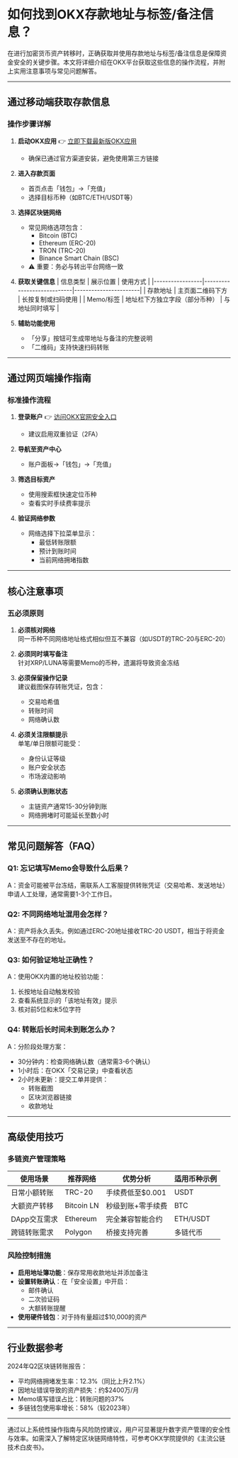 # 如何找到OKX存款地址与标签/备注信息？

在进行加密货币资产转移时，正确获取并使用存款地址与标签/备注信息是保障资金安全的关键步骤。本文将详细介绍在OKX平台获取这些信息的操作流程，并附上实用注意事项与常见问题解答。

---

## 通过移动端获取存款信息

### 操作步骤详解

1. **启动OKX应用**
   👉 [立即下载最新版OKX应用](https://bit.ly/okx_welcome)
   - 确保已通过官方渠道安装，避免使用第三方链接

2. **进入存款页面**
   - 首页点击「钱包」→「充值」
   - 选择目标币种（如BTC/ETH/USDT等）

3. **选择区块链网络**
   - 常见网络选项包含：
     - Bitcoin (BTC)
     - Ethereum (ERC-20)
     - TRON (TRC-20)
     - Binance Smart Chain (BSC)
   - ⚠️ 重要：务必与转出平台网络一致

4. **获取关键信息**
   | 信息类型        | 展示位置                     | 使用方式                |
   |-----------------|----------------------------|-----------------------|
   | 存款地址         | 主页面二维码下方             | 长按复制或扫码使用       |
   | Memo/标签        | 地址栏下方独立字段（部分币种） | 与地址同时填写           |

5. **辅助功能使用**
   - 「分享」按钮可生成带地址与备注的完整说明
   - 「二维码」支持快速扫码转账

---

## 通过网页端操作指南

### 标准操作流程

1. **登录账户**
   👉 [访问OKX官网安全入口](https://bit.ly/okx_welcome)
   - 建议启用双重验证（2FA）

2. **导航至资产中心**
   - 账户面板→「钱包」→「充值」

3. **筛选目标资产**
   - 使用搜索框快速定位币种
   - 查看实时手续费率提示

4. **验证网络参数**
   - 网络选择下拉菜单显示：
     - 最低转账限额
     - 预计到账时间
     - 当前网络拥堵指数

---

## 核心注意事项

### 五必须原则
1. **必须核对网络**  
   同一币种不同网络地址格式相似但互不兼容（如USDT的TRC-20与ERC-20）

2. **必须同时填写备注**  
   针对XRP/LUNA等需要Memo的币种，遗漏将导致资金冻结

3. **必须保留操作记录**  
   建议截图保存转账凭证，包含：
   - 交易哈希值
   - 转账时间
   - 网络确认数

4. **必须关注限额提示**  
   单笔/单日限额可能受：
   - 身份认证等级
   - 账户安全状态
   - 市场波动影响

5. **必须确认到账状态**  
   - 主链资产通常15-30分钟到账
   - 网络拥堵时可能延长至数小时

---

## 常见问题解答（FAQ）

### Q1: 忘记填写Memo会导致什么后果？
A：资金可能被平台冻结，需联系人工客服提供转账凭证（交易哈希、发送地址）申请人工处理，通常需要1-3个工作日。

### Q2: 不同网络地址混用会怎样？
A：资产将永久丢失。例如通过ERC-20地址接收TRC-20 USDT，相当于将资金发送至不存在的地址。

### Q3: 如何验证地址正确性？
A：使用OKX内置的地址校验功能：
1. 长按地址自动触发校验
2. 查看系统显示的「该地址有效」提示
3. 核对前5位和末5位字符

### Q4: 转账后长时间未到账怎么办？
A：分阶段处理方案：
- 30分钟内：检查网络确认数（通常需3-6个确认）
- 1小时后：在OKX「交易记录」中查看状态
- 2小时未更新：提交工单并提供：
  - 转账截图
  - 区块浏览器链接
  - 收款地址

---

## 高级使用技巧

### 多链资产管理策略
| 使用场景          | 推荐网络       | 优势分析                | 适用币种示例       |
|-----------------|--------------|-----------------------|------------------|
| 日常小额转账      | TRC-20       | 手续费低至$0.001       | USDT             |
| 大额资产转移      | Bitcoin LN   | 秒级到账+零手续费      | BTC              |
| DApp交互需求      | Ethereum     | 完全兼容智能合约       | ETH/USDT         |
| 跨链转账需求      | Polygon      | 桥接支持完善           | 多链代币         |

### 风险控制措施
- **启用地址簿功能**：保存常用收款地址并添加备注
- **设置转账确认**：在「安全设置」中开启：
  - 邮件确认
  - 二次验证码
  - 大额转账提醒
- **使用硬件钱包**：对于持有量超过$10,000的资产

---

## 行业数据参考

2024年Q2区块链转账报告：
- 平均网络拥堵发生率：12.3%（同比上升2.1%）
- 因地址错误导致的资产损失：约$2400万/月
- Memo填写错误占比：转账问题的37%
- 多链钱包使用率增长：58%（较2023年）

---

通过以上系统性操作指南与风险防控建议，用户可显著提升数字资产管理的安全性与效率。如需深入了解特定区块链网络特性，可参考OKX学院提供的《主流公链技术白皮书》。